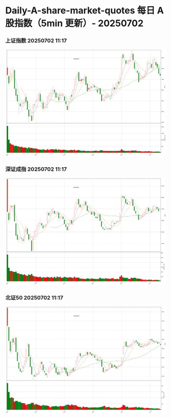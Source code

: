 
# Daily-A-share-market-quotes 每日 A 股指数（5min 更新）- 20250702

### 上证指数 20250702 11:17
![](./fig/2025/7/20250702-sh000001.png)

### 深证成指 20250702 11:17
![](./fig/2025/7/20250702-sz399001.png)

### 北证50 20250702 11:17
![](./fig/2025/7/20250702-bj899050.png)
